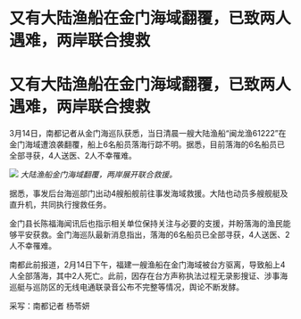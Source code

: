 # 又有大陆渔船在金门海域翻覆，已致两人遇难，两岸联合搜救

# 又有大陆渔船在金门海域翻覆，已致两人遇难，两岸联合搜救

3月14日，南都记者从金门海巡队获悉，当日清晨一艘大陆渔船“闽龙渔61222”在金门海域遭浪袭翻覆，船上6名船员落海行踪不明。据悉，目前落海的6名船员已全部寻获，4人送医、2人不幸罹难。

![](https://inews.gtimg.com/om_bt/Ooillmz4_JZdxj4Ks089of3kiVn9EEC01pMClUkF2RONQAA/1000)
_大陆渔船金门海域翻覆，两岸展开联合救援。_

据悉，事发后台海巡部门出动4艘船舰前往事发海域救援。大陆也动员多艘舰艇及直升机，共同执行搜救任务。

金门县长陈福海闻讯后也指示相关单位保持关注与必要的支援，并盼落海的渔民能够平安获救。金门海巡队最新消息指出，落海的6名船员已全部寻获，4人送医、2人不幸罹难。

南都此前报道，2月14日下午，福建一艘渔船在金门海域被台方驱离，导致船上4人全部落海，其中2人死亡。此前，因存在台方声称执法过程无录影搜证、涉事海巡艇与巡防区的无线电通联录音公布不完整等情况，舆论不断发酵。

采写：南都记者 杨苓妍

